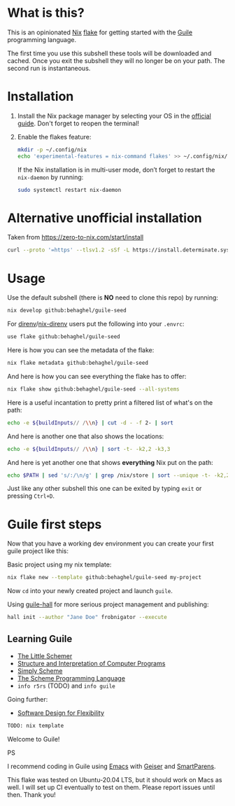 # What is this?
This is an opinionated [Nix](https://nixos.org/) [flake](https://nixos.wiki/wiki/Flakes) for getting started with the [Guile](https://www.gnu.org/software/guile/) programming language.

The first time you use this subshell these tools will be downloaded and cached. Once you exit the subshell they will no longer be on your path. The second run is instantaneous.

# Installation
1. Install the Nix package manager by selecting your OS in the [official guide](https://nixos.org/download.html). Don't forget to reopen the terminal!

1. Enable the flakes feature:

    ```bash
    mkdir -p ~/.config/nix
    echo 'experimental-features = nix-command flakes' >> ~/.config/nix/nix.conf
    ```
    If the Nix installation is in multi-user mode, don’t forget to restart the `nix-daemon` by running:
    ```bash
    sudo systemctl restart nix-daemon
    ```
# Alternative unofficial installation
Taken from https://zero-to-nix.com/start/install
```bash
curl --proto '=https' --tlsv1.2 -sSf -L https://install.determinate.systems/nix | sh -s -- install
```

# Usage
Use the default subshell (there is **NO** need to clone this repo) by running:
```bash
nix develop github:behaghel/guile-seed
```
For [direnv](https://direnv.net/)/[nix-direnv](https://github.com/nix-community/nix-direnv) users put the following into your `.envrc`:
```bash
use flake github:behaghel/guile-seed
```
Here is how you can see the metadata of the flake:
```bash
nix flake metadata github:behaghel/guile-seed
```
And here is how you can see everything the flake has to offer:
```bash
nix flake show github:behaghel/guile-seed --all-systems
```
Here is a useful incantation to pretty print a filtered list of what's on the path:
```bash
echo -e ${buildInputs// /\\n} | cut -d - -f 2- | sort
```
And here is another one that also shows the locations:
```bash
echo -e ${buildInputs// /\\n} | sort -t- -k2,2 -k3,3
```
And here is yet another one that shows **everything** Nix put on the path:
```bash
echo $PATH | sed 's/:/\n/g' | grep /nix/store | sort --unique -t- -k2,2 -k3,3
```
Just like any other subshell this one can be exited by typing `exit` or pressing `Ctrl+D`.

# Guile first steps
Now that you have a working dev environment you can create your first guile project like this:

Basic project using my nix template:
```bash
nix flake new --template github:behaghel/guile-seed my-project
```
Now `cd` into your newly created project and launch `guile`.

Using [guile-hall](https://gitlab.com/a-sassmannshausen/guile-hall) for more serious project management and publishing:
```bash
hall init --author "Jane Doe" frobnigator --execute
```

## Learning Guile

- [The Little
  Schemer](https://mitpress.mit.edu/9780262560993/the-little-schemer/)
- [Structure and Interpretation of Computer Programs](https://mitp-content-server.mit.edu/books/content/sectbyfn/books_pres_0/6515/sicp.zip/index.html)
- [Simply Scheme](https://people.eecs.berkeley.edu/~bh/ss-toc2.html)
- [The Scheme Programming Language](https://scheme.com/tspl4/)
- `info r5rs` (TODO) and `info guile`

Going further:
- [Software Design for Flexibility](https://mitpress.mit.edu/9780262045490/software-design-for-flexibility/)

```bash
TODO: nix template
```

Welcome to Guile!

PS

I recommend coding in Guile using [Emacs](https://www.gnu.org/software/emacs/) with [Geiser](https://www.nongnu.org/geiser/) and [SmartParens](https://github.com/Fuco1/smartparens).

This flake was tested on Ubuntu-20.04 LTS, but it should work on Macs as well. I will set up CI eventually to test on them. Please report issues until then. Thank you!
